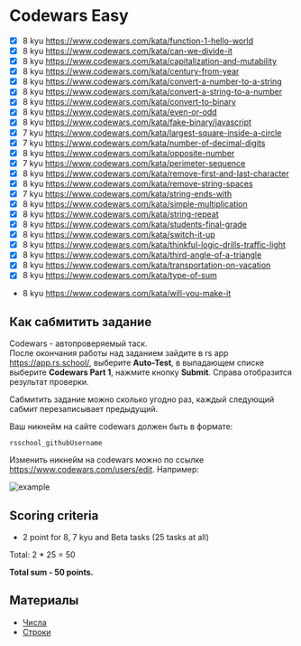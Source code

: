 # Codewars Easy

- [x] 8 kyu https://www.codewars.com/kata/function-1-hello-world
- [x] 8 kyu https://www.codewars.com/kata/can-we-divide-it 
- [x] 8 kyu https://www.codewars.com/kata/capitalization-and-mutability 
- [x] 8 kyu https://www.codewars.com/kata/century-from-year
- [x] 8 kyu https://www.codewars.com/kata/convert-a-number-to-a-string
- [x] 8 kyu https://www.codewars.com/kata/convert-a-string-to-a-number
- [x] 8 kyu https://www.codewars.com/kata/convert-to-binary
- [x] 8 kyu https://www.codewars.com/kata/even-or-odd
- [x] 8 kyu https://www.codewars.com/kata/fake-binary/javascript
- [x] 7 kyu https://www.codewars.com/kata/largest-square-inside-a-circle
- [x] 7 kyu https://www.codewars.com/kata/number-of-decimal-digits
- [x] 8 kyu https://www.codewars.com/kata/opposite-number
-  [x] 7 kyu https://www.codewars.com/kata/perimeter-sequence
- [x] 8 kyu https://www.codewars.com/kata/remove-first-and-last-character
- [x] 8 kyu https://www.codewars.com/kata/remove-string-spaces
- [x] 7 kyu https://www.codewars.com/kata/string-ends-with
- [x] 8 kyu https://www.codewars.com/kata/simple-multiplication
- [x] 8 kyu https://www.codewars.com/kata/string-repeat
- [x] 8 kyu https://www.codewars.com/kata/students-final-grade
- [x] 8 kyu https://www.codewars.com/kata/switch-it-up
- [x] 8 kyu https://www.codewars.com/kata/thinkful-logic-drills-traffic-light
- [x] 8 kyu https://www.codewars.com/kata/third-angle-of-a-triangle
- [x] 8 kyu https://www.codewars.com/kata/transportation-on-vacation
- [x] 8 kyu https://www.codewars.com/kata/type-of-sum
- 8 kyu https://www.codewars.com/kata/will-you-make-it

## Как сабмитить задание
Codewars - автопроверяемый таск.  
После окончания работы над заданием зайдите в rs app https://app.rs.school/, выберите **Auto-Test**, в выпадающем списке выберите **Codewars Part 1**, нажмите кнопку **Submit**. Справа отобразится результат проверки.  

Сабмитить задание можно сколько угодно раз, каждый следующий сабмит перезаписывает предыдущий.

Ваш никнейм на сайте codewars должен быть в формате:
```
rsschool_githubUsername
```
Изменить никнейм на codewars можно по ссылке https://www.codewars.com/users/edit. Например:

![example](https://user-images.githubusercontent.com/12632270/177580063-fefa5281-8632-4c17-b888-13b0f2b05803.PNG)

## Scoring criteria

*  2 point for 8, 7 kyu and Beta tasks (25 tasks at all)

Total: 2 * 25  = 50

**Total sum - 50 points.**


## Материалы

- [Числа](https://learn.javascript.ru/number)
- [Строки](https://learn.javascript.ru/string)
